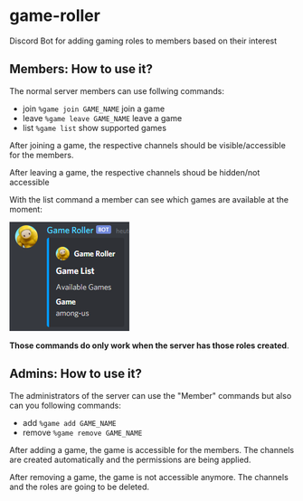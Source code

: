 # game-roller
Discord Bot for adding gaming roles to members based on their interest

## Members: How to use it?

The normal server members can use follwing commands:

- join `%game join GAME_NAME` join a game
- leave `%game leave GAME_NAME` leave a game
- list `%game list` show supported games

After joining a game, the respective channels should be visible/accessible for the members.

After leaving a game, the respective channels shoud be hidden/not accessible

With the list command a member can see which games are available at the moment:

![embed-logo](assets/SNAG-0908.png)

<b>Those commands do only work when the server has those roles created</b>.


## Admins: How to use it?

The administrators of the server can use the "Member" commands but also can you following commands:

- add `%game add GAME_NAME`
- remove `%game remove GAME_NAME`

After adding a game, the game is accessible for the members. The channels are created automatically and the permissions are being applied.

After removing a game, the game is not accessible anymore. The channels and the roles are going to be deleted.

